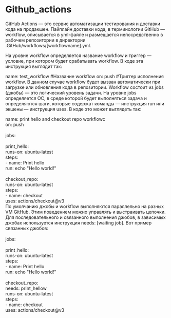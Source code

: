 # Github_actions

GitHub Actions — это сервис автоматизации тестирования и доставки кода на продакшен. Пайплайн доставки кода, в терминологии GitHub — workflow, описывается в yml-файле и размещается непосредственно в рабочем репозитории в директории .GitHub/workflows/[workflowname].yml.

На уровне workflow определяется название workflow и триггер — условие, при котором будет срабатывать workflow. В коде эта инструкция выглядит так:

name: test_workflow #Название workflow
on: push #Триггер исполнения workflow. 
В данном случае workflow будет вызван автоматически при загрузке или обновления кода в репозитории.
Workflow состоит из jobs (джобы) — это логический уровень задачи. 
На уровне jobs определяется ОС, в среде которой будет выполняться задача и определяются шаги, которые содержат команды — инструкция run или экшены — инструкция uses. 
В коде это может выглядеть так:

name: print hello and checkout repo workflowc <br />
on: push <br />
<br />
jobs: <br />
<br />
  print_hello:<br />
    runs-on: ubuntu-latest<br />
    steps:<br />
      - name: Print hello<br />
        run: echo "Hello world!"<br />
<br />
  checkout_repo:<br />
    runs-on: ubuntu-latest<br />
    steps:<br />
      - name: checkout<br />
        uses: actions/checkout@v3<br />
По умолчанию джобы и workflow выполняются параллельно на разных VM GitHub. Этим поведением можно управлять и выстраивать цепочки. Для последовательного и связанного выполнения джобов, 
в зависимых джобах используется инструкция needs: [waiting job]. 
Вот пример связанных джобов:<br />
<br />
jobs:<br />
<br />
  print_hello:<br />
    runs-on: ubuntu-latest<br />
    steps:<br />
      - name: Print hello<br />
        run: echo "Hello world!"<br />
<br />
  checkout_repo:<br />
    needs: print_hellow<br />
    runs-on: ubuntu-latest<br />
    steps:<br />
      - name: checkout<br />
        uses: actions/checkout@v3 <br />